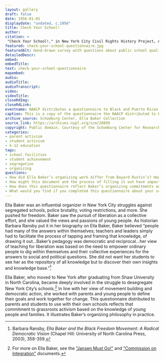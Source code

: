 ```yaml
--- 
layout: gallery
draft: false
date: 1956-01-01
displaydate: "undated, c.1956"
title: Check Your School!
author: 
citation: >
 "Check Your School!," in New York City Civil Rights History Project, Accessed: [Month Day, Year], https://nyccivilrightshistory.org/gallery/check-your-school-questionnaire.
featured: check-your-school-questionnaire.jpg
featuredAlt: Hand-drawn survey with questions about public school quality
detailedDescr: 
embed: 
embedTitle: 
text: check-your-school-questionnaire
mapembed: 
audio: 
audioTitle: 
audioTranscript: 
video: 
videoTitle: 
closeRdImg: 
closeRdLink: 
eventname: NAACP distributes a questionnaire to Black and Puerto Rican families about school segregation.
caption: This is a copy of the questionnaire the NAACP distributed to Black and Puerto Rican families to document the conditions within their segregated schools in the 1950s. It is possible that some students collaborated with their parents to complete these forms, as they had knowledge of their schools. This data was then used to compare conditions in these schools to the segregated white schools throughout the city.
archive_source: Schomburg Center, Ella Baker Collection
source_link: https://archives.nypl.org/scm/20899
copyright: Public domain. Courtesy of the Schomburg Center for Research in Black Culture.
categories: 
- parent activism
- student activism
- k-12 education
tags: 
- school facilities
- student achievement
- segregation
- organizing
questions:
- How did Ella Baker’s organizing work differ from Bayard Rustin’s? How are those differences complementary?
- How might this document and the process of filling it out have impacted how students and families interacted with schools?
- How does this questionnaire reflect Baker’s organizing commitments and teaching beliefs?
- What would you find if you completed this questionnaire about your school?
--- 
```


Ella Baker was an influential organizer in New York City struggles against segregated schools, police brutality, voting restrictions, and more. She pushed for freedom. Baker saw the pursuit of liberation as a collective effort, and she valued the views and passions of young people. As historian Barbara Ransby put it in her biography on Ella Baker, Baker believed “people had many of the answers within themselves; teachers and leaders simply had to facilitate the process of tapping and framing that knowledge, of drawing it out...Baker’s pedagogy was democratic and reciprocal...her view of teaching for liberation was based on the need to empower ordinary people to dig within themselves and their collective experiences for the answers to social and political questions. She did not want her students to see her as the repository of all knowledge but to discover their own insights and knowledge base.”[^1]

Ella Baker, who moved to New York after graduating from Shaw University in North Carolina, became deeply involved in the struggle to desegregate New York City’s schools.[^2] In line with her view of movement building and democratic action, she worked with parents and young people to define their goals and work together for change. This questionnaire distributed to parents and students to use with their own schools reflects that commitment to grassroots activism based on the knowledge of young people and families. It illustrates Baker’s organizing philosophy in practice.

[^1]: Barbara Ransby, *Ella Baker and the Black Freedom Movement: A Radical Democratic Vision* (Chapel Hill: University of North Carolina Press, 2003), 358-359.

[^2]: For more on Ella Baker, see the ["Jansen Must Go!"](/gallery/jansen-must-go/) and ["Commission on Integration"](/gallery/subcommittee-on-zoning/) documents.
